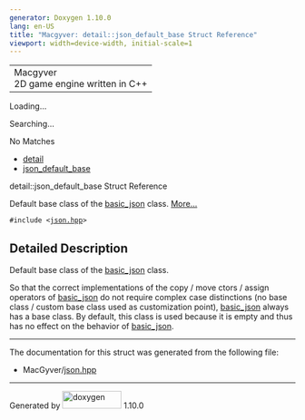 ```yaml
---
generator: Doxygen 1.10.0
lang: en-US
title: "Macgyver: detail::json_default_base Struct Reference"
viewport: width=device-width, initial-scale=1
---
```


<div id="top">

<div id="titlearea">

<table data-cellspacing="0" data-cellpadding="0">
<colgroup>
<col style="width: 100%" />
</colgroup>
<tbody>
<tr id="projectrow" class="odd">
<td id="projectalign"><div id="projectname">
Macgyver
</div>
<div id="projectbrief">
2D game engine written in C++
</div></td>
</tr>
</tbody>
</table>

</div>

<div id="main-nav">

</div>

<div id="MSearchSelectWindow"
onmouseover="return searchBox.OnSearchSelectShow()"
onmouseout="return searchBox.OnSearchSelectHide()"
onkeydown="return searchBox.OnSearchSelectKey(event)">

</div>

<div id="MSearchResultsWindow">

<div id="MSearchResults">

<div class="SRPage">

<div id="SRIndex">

<div id="SRResults">

</div>

<div id="Loading" class="SRStatus">

Loading...

</div>

<div id="Searching" class="SRStatus">

Searching...

</div>

<div id="NoMatches" class="SRStatus">

No Matches

</div>

</div>

</div>

</div>

</div>

<div id="nav-path" class="navpath">

- <a href="namespacedetail.html" class="el">detail</a>
- <a href="structdetail_1_1json__default__base.html"
  class="el">json_default_base</a>

</div>

</div>

<div class="header">

<div class="headertitle">

<div class="title">

detail::json_default_base Struct Reference

</div>

</div>

</div>

<div class="contents">

Default base class of the
<a href="classbasic__json.html" class="el">basic_json</a> class.
[More...](#details)

`#include <`<a href="json_8hpp_source.html" class="el"><code>json.hpp</code></a>`>`

<span id="details"></span>

## Detailed Description

<div class="textblock">

Default base class of the
<a href="classbasic__json.html" class="el">basic_json</a> class.

So that the correct implementations of the copy / move ctors / assign
operators of <a href="classbasic__json.html" class="el">basic_json</a>
do not require complex case distinctions (no base class / custom base
class used as customization point),
<a href="classbasic__json.html" class="el">basic_json</a> always has a
base class. By default, this class is used because it is empty and thus
has no effect on the behavior of
<a href="classbasic__json.html" class="el">basic_json</a>.

</div>

------------------------------------------------------------------------

The documentation for this struct was generated from the following file:

- MacGyver/<a href="json_8hpp_source.html" class="el">json.hpp</a>

</div>

------------------------------------------------------------------------

<span class="small">Generated
by [<img src="doxygen.svg" class="footer" width="104" height="31"
alt="doxygen" />](https://www.doxygen.org/index.html) 1.10.0</span>
